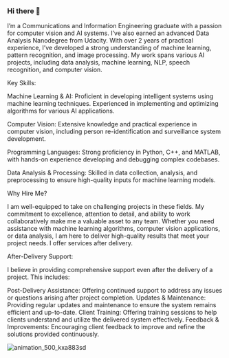 ### Hi there 👋

<!--
**nasremp/nasremp** is a ✨ _special_ ✨ repository because its `README.md` (this file) appears on your GitHub profile.

Here are some ideas to get you started:
-->
I’m a Communications and Information Engineering graduate with a passion for computer vision and AI systems. I’ve also earned an advanced Data Analysis Nanodegree from Udacity. With over 2 years of practical experience, I’ve developed a strong understanding of machine learning, pattern recognition, and image processing. My work spans various AI projects, including data analysis, machine learning, NLP, speech recognition, and computer vision.

Key Skills:

Machine Learning & AI: Proficient in developing intelligent systems using machine learning techniques. Experienced in implementing and optimizing algorithms for various AI applications.

Computer Vision: Extensive knowledge and practical experience in computer vision, including person re-identification and surveillance system development.

Programming Languages: Strong proficiency in Python, C++, and MATLAB, with hands-on experience developing and debugging complex codebases.

Data Analysis & Processing: Skilled in data collection, analysis, and preprocessing to ensure high-quality inputs for machine learning models.

Why Hire Me?

I am well-equipped to take on challenging projects in these fields. My commitment to excellence, attention to detail, and ability to work collaboratively make me a valuable asset to any team. Whether you need assistance with machine learning algorithms, computer vision applications, or data analysis, I am here to deliver high-quality results that meet your project needs. I offer services after delivery.

After-Delivery Support:

I believe in providing comprehensive support even after the delivery of a project. This includes:

Post-Delivery Assistance: Offering continued support to address any issues or questions arising after project completion.
Updates & Maintenance: Providing regular updates and maintenance to ensure the system remains efficient and up-to-date.
Client Training: Offering training sessions to help clients understand and utilize the delivered system effectively.
Feedback & Improvements: Encouraging client feedback to improve and refine the solutions provided continuously.

![animation_500_kxa883sd](https://user-images.githubusercontent.com/63264076/170476316-80e6b933-f9fa-43e8-aa9a-ea387325162b.gif)

